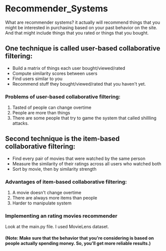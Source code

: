 # Recommender_Systems
What are recommender systems? it actually will recommend things that you might be interested in purchasing based on your past behavior on the site. And that might include things that you rated or things that you bought.

## One technique is called user-based collaborative filtering:
* Build a matrix of things each user bought/viewed/rated
* Compute similarity scores between users
* Find users similar to you
* Recommend stuff they bought/viewed/rated that you haven't yet.
### Problems of user-based collaborative filtering:
1. Tasted of people can change overtime
2. People are more than things
3. There are some people that try to game the system that called shillling attacks.
## Second technique is the item-based collaborative filtering: 
* Find every pair of movies that were watched by the same person
* Measure the similarity of their ratings across all users who watched both
* Sort by movie, then by similarity strength
### Advantages of item-based collaborative filtering:
1. A movie doesn't change overtime
2. There are always more items than people
3. Harder to manipulate system
### Implementing an rating movies recommender
Look at the main.py file. I used MovieLens dataset.
   
   
#### (Note: Make sure that the behavior that you're considering is based on people actually spending money. So, you'll get more reliable results.)


  

